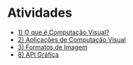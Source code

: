 # Atividades

- [1) O que é Computação Visual?](atividade/a1.md)
- [2) Aplicações de Computação Visual](atividade/a2.md)
- [3) Formatos de Imagem](atividade/a3.md)
- [8) API Gráfica](atividade/a8.md)
